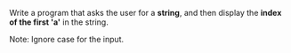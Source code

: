 Write a program that asks the user for a **string**, and then display the **index of the first 'a'** in the string.  

Note: Ignore case for the input.